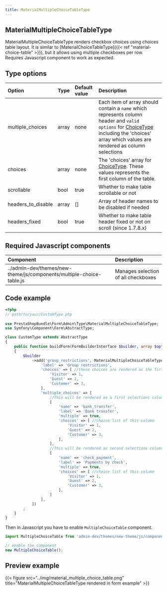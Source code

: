 ```yaml
---
title: MaterialMultipleChoiceTableType
---
```


## MaterialMultipleChoiceTableType

MaterialMultipleChoiceTableType renders checkbox choices using choices table layout. It is similar to [MaterialChoiceTableType]({{< ref "material-choice-table" >}}),
but it allows using multiple checkboxes per row. Requires Javascript component to work as expected.

## Type options

| Option             | Type  | Default value | Description                                                                                                                                                                                                                                                |
|:-------------------|:------|:--------------|:-----------------------------------------------------------------------------------------------------------------------------------------------------------------------------------------------------------------------------------------------------------|
| multiple_choices   | array | none          | Each item of array should contain a `name` which represents column header and `valid options` for [ChoiceType](https://symfony.com/doc/3.4/reference/forms/types/choice.html) including the 'choices' array which values are rendered as column selections |
| choices            | array | none          | The 'choices' array for [ChoiceType](https://symfony.com/doc/3.4/reference/forms/types/choice.html). These values represents the first column of the table.                                                                                                |
| scrollable         | bool  | true          | Whether to make table scrollable or not                                                                                                                                                                                                                    |
| headers_to_disable | array | []            | Array of header names to be disabled if needed |
| headers_fixed      | bool  | true          | Whether to make table header fixed or not on scroll (since 1.7.8.x) |

## Required Javascript components
| Component                                                            | Description                         |
|:---------------------------------------------------------------------|:------------------------------------|
| ../admin-dev/themes/new-theme/js/components/multiple-choice-table.js | Manages selection of all checkboxes |

## Code example

```php
<?php
// path/to/your/CustomType.php
    
use PrestaShopBundle\Form\Admin\Type\MaterialMultipleChoiceTableType;
use Symfony\Component\Form\AbstractType;

class CustomType extends AbstractType
{
    public function buildForm(FormBuilderInterface $builder, array $options)
    {
        $builder
            ->add('group_restrictions', MaterialMultipleChoiceTableType::class, [
                'label' => 'Group restrictions',
                'choices' => [ //these choices are rendered as the first column of the table that represents a row name
                    'Visitor' => 1,
                    'Guest' => 2,
                    'Customer' => 3,
                ],
                'multiple_choices' => [
                    //This will be rendered as a first selections column
                    [
                        'name' => 'bank_transfer',
                        'label' => 'Bank transfer',
                        'multiple' => true,
                        'choices' => [ //choice list of this column
                            'Visitor' => 1,
                            'Guest' => 2,
                            'Customer' => 3,
                        ],
                    ],
                    //This will be rendered as second selections column
                    [
                        'name' => 'check_payment',
                        'label' => 'Payments by check',
                        'multiple' => true,
                        'choices' => [ //choice list of this column
                            'Visitor' => 1,
                            'Guest' => 2,
                            'Customer' => 3,
                        ],
                    ]
                ],
            ])
        ;
    }
}
```
Then in Javascript you have to enable `MultipleChoiceTable` component.

```javascript
import MultipleChoiceTable from 'admin-dev/themes/new-theme/js/components/multiple-choice-table';

// enable the component
new MultipleChoiceTable();
```

## Preview example

{{< figure src="../img/material_multiple_choice_table.png" title="MaterialMultipleChoiceTableType rendered in form example" >}}
